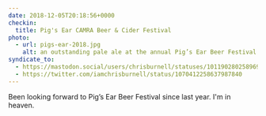 ```yaml
---
date: 2018-12-05T20:18:56+0000
checkin:
  title: Pig's Ear CAMRA Beer & Cider Festival
photo:
  - url: pigs-ear-2018.jpg
    alt: an outstanding pale ale at the annual Pig’s Ear Beer Festival in London
syndicate_to:
  - https://mastodon.social/users/chrisburnell/statuses/101190280258969887
  - https://twitter.com/iamchrisburnell/status/1070412258637987840
---
```


Been looking forward to Pig’s Ear Beer Festival since last year. I'm in heaven.
